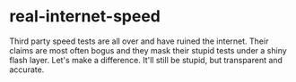 real-internet-speed
===================

Third party speed tests are all over and have ruined the internet. Their claims are most often bogus and they mask their stupid tests under a shiny flash layer. Let's make a difference. It'll still be stupid, but transparent and accurate.

